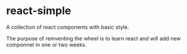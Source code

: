 # react-simple

A collection of react components with basic style.

The purpose of reinventing the wheel is to learn react and will add new componnet in one or two weeks.

